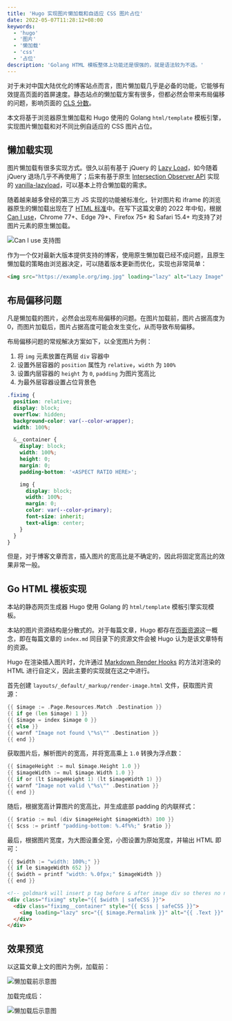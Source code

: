 ```yaml
---
title: 'Hugo 实现图片懒加载和自适应 CSS 图片占位'
date: 2022-05-07T11:28:12+08:00
keywords:
  - 'hugo'
  - '图片'
  - '懒加载'
  - 'css'
  - '占位'
description: 'Golang HTML 模板整体上功能还是很强的，就是语法较为不适。'
---
```


对于未对中国大陆优化的博客站点而言，图片懒加载几乎是必备的功能，它能够有效提高页面的首屏速度。静态站点的懒加载方案有很多，但都必然会带来布局偏移的问题，影响页面的 [CLS 分数](https://web.dev/cls/)。

本文将基于浏览器原生懒加载和 Hugo 使用的 Golang `html/template` 模板引擎，实现图片懒加载和对不同比例自适应的 CSS 图片占位。

<!--more-->

## 懒加载实现

图片懒加载有很多实现方式。很久以前有基于 jQuery 的 [Lazy Load](https://plugins.jquery.com/lazyload/)，如今随着 jQuery 退场几乎不再使用了；后来有基于原生 [Intersection Observer API](https://developer.mozilla.org/en-US/docs/Web/API/Intersection_Observer_API) 实现的 [vanilla-lazyload](https://github.com/verlok/vanilla-lazyload)，可以基本上符合懒加载的需求。

随着越来越多曾经的第三方 JS 实现的功能被标准化，针对图片和 iframe 的浏览器原生的懒加载出现在了 [HTML 标准](https://html.spec.whatwg.org/multipage/urls-and-fetching.html#lazy-loading-attributes)中。在写下这篇文章的 2022 年中旬，根据 [Can I use](https://caniuse.com/loading-lazy-attr)，Chrome 77+、Edge 79+、Firefox 75+ 和 Safari 15.4+ 均支持了对图片元素的原生懒加载。

![Can I use 支持图](20220507114713.webp)

作为一个仅对最新大版本提供支持的博客，使用原生懒加载已经不成问题，且原生懒加载的策略由浏览器决定，可以随着版本更新而优化，实现也非常简单：

```html
<img src="https://example.org/img.jpg" loading="lazy" alt="Lazy Image" />
```

## 布局偏移问题

凡是懒加载的图片，必然会出现布局偏移的问题。在图片加载前，图片占据高度为 0，而图片加载后，图片占据高度可能会发生变化，从而导致布局偏移。

布局偏移问题的常规解决方案如下，以全宽图片为例：

1. 将 `img` 元素放置在两层 `div` 容器中
2. 设置外层容器的 `position` 属性为 `relative`，`width` 为 `100%`
3. 设置内层容器的 `height` 为 `0`, `padding` 为图片宽高比
4. 为最外层容器设置占位背景色

```scss
.fiximg {
  position: relative;
  display: block;
  overflow: hidden;
  background-color: var(--color-wrapper);
  width: 100%;

  &__container {
    display: block;
    width: 100%;
    height: 0;
    margin: 0;
    padding-bottom: '<ASPECT RATIO HERE>';

    img {
      display: block;
      width: 100%;
      margin: 0;
      color: var(--color-primary);
      font-size: inherit;
      text-align: center;
    }
  }
}
```

但是，对于博客文章而言，插入图片的宽高比是不确定的，因此将固定宽高比的效果非常一般。

## Go HTML 模板实现

本站的静态网页生成器 Hugo 使用 Golang 的 `html/template` 模板引擎实现模板。

本站的图片资源结构是分散式的。对于每篇文章，Hugo 都存在[页面资源](https://gohugo.io/content-management/page-resources/)这一概念，即在每篇文章的 `index.md` 同目录下的资源文件会被 Hugo 认为是该文章特有的资源。

Hugo 在渲染插入图片时，允许通过 [Markdown Render Hooks](https://gohugo.io/templates/render-hooks/) 的方法对渲染的 HTML 进行自定义，因此主要的实现就在这之中进行。

首先创建 `layouts/_default/_markup/render-image.html` 文件，获取图片资源：

```go
{{ $image := .Page.Resources.Match .Destination }}
{{ if ge (len $image) 1 }}
{{ $image = index $image 0 }}
{{ else }}
{{ warnf "Image not found \"%s\"" .Destination }}
{{ end }}
```

获取图片后，解析图片的宽高，并将宽高乘上 `1.0` 转换为浮点数：

```go
{{ $imageHeight := mul $image.Height 1.0 }}
{{ $imageWidth := mul $image.Width 1.0 }}
{{ if or (lt $imageHeight 1) (lt $imageWidth 1) }}
{{ warnf "Image not valid \"%s\"" .Destination }}
{{ end }}
```

随后，根据宽高计算图片的宽高比，并生成底部 padding 的内联样式：

```go
{{ $ratio := mul (div $imageHeight $imageWidth) 100 }}
{{ $css := printf "padding-bottom: %.4f%%;" $ratio }}
```

最后，根据图片宽度，为大图设置全宽，小图设置为原始宽度，并输出 HTML 即可：

```go
{{ $width := "width: 100%;" }}
{{ if le $imageWidth 652 }}
{{ $width = printf "width: %.0fpx;" $imageWidth }}
{{ end }}
```

```html
<!-- goldmark will insert p tag before & after image div so theres no need to wrap it with p tag -->
<div class="fiximg" style="{{ $width | safeCSS }}">
  <div class="fiximg__container" style="{{ $css | safeCSS }}">
    <img loading="lazy" src="{{ $image.Permalink }}" alt="{{ .Text }}" />
  </div>
</div>
```

## 效果预览

以这篇文章上文的图片为例，加载前：

![懒加载前示意图](20220507123213.webp)

加载完成后：

![懒加载后示意图](20220507123236.webp)
